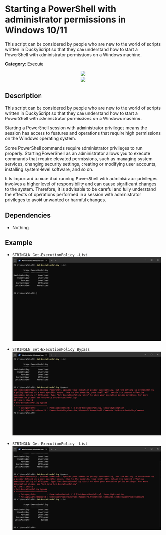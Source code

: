 # Starting a PowerShell with administrator permissions in Windows 10/11

This script can be considered by people who are new to the world of scripts written in DuckyScript so that they can understand how to start a PowerShell with administrator permissions on a Windows machine.

**Category**: Execute

<div align=center>

<img src="https://github.com/aleff-github/my-flipper-shits/blob/main/img/logo-repository-2_0.gif" width="600" /><br><img src="https://github.com/aleff-github/my-flipper-shits/blob/main/img/DISCLAIMER.png" width="600" />

</div>

## Description

This script can be considered by people who are new to the world of scripts written in DuckyScript so that they can understand how to start a PowerShell with administrator permissions on a Windows machine.

Starting a PowerShell session with administrator privileges means the session has access to features and operations that require high permissions on the Windows operating system.

Some PowerShell commands require administrator privileges to run properly. Starting PowerShell as an administrator allows you to execute commands that require elevated permissions, such as managing system services, changing security settings, creating or modifying user accounts, installing system-level software, and so on.

It is important to note that running PowerShell with administrator privileges involves a higher level of responsibility and can cause significant changes to the system. Therefore, it is advisable to be careful and fully understand the effects of operations performed in a session with administrator privileges to avoid unwanted or harmful changes.

## Dependencies

* Nothing

## Example

- `STRINGLN Get-ExecutionPolicy -List`
![](docs/1.png)

- `STRINGLN Set-ExecutionPolicy Bypass`
![](docs/2.png)

- `STRINGLN Get-ExecutionPolicy -List`
![](docs/3.png)